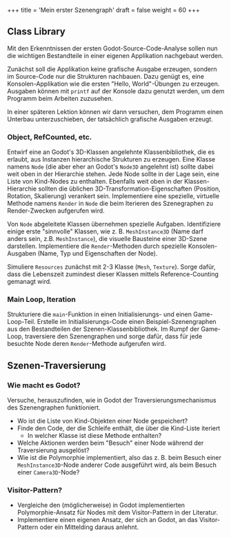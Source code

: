 +++
title = 'Mein erster Szenengraph'
draft = false
weight = 60 
+++

## Class Library

Mit den Erkenntnissen der ersten Godot-Source-Code-Analyse sollen nun die wichtigen Bestandteile in einer eigenen Applikation nachgebaut werden.

Zunächst soll die Applikation keine grafische Ausgabe erzeugen, sondern im Source-Code nur die Strukturen nachbauen. Dazu genügt es, eine Konsolen-Applikation wie die ersten "Hello, World"-Übungen zu erzeugen. Ausgaben können mit `printf` auf der Konsole dazu genutzt werden, um dem Programm beim Arbeiten zuzusehen.

In einer späteren Lektion können wir dann versuchen, dem Programm einen Unterbau unterzuschieben, der tatsächlich grafische Ausgaben erzeugt.

### Object, RefCounted, etc.

Entwirf eine an Godot's 3D-Klassen angelehnte Klassenbibliothek, die es erlaubt, aus Instanzen hierarchische Strukturen zu erzeugen. Eine Klasse namens `Node` (die aber eher an Godot's `Node3D` angelehnt ist) sollte dabei weit oben in der Hierarchie stehen. Jede Node sollte in der Lage sein, eine Liste von Kind-Nodes zu enthalten. Ebenfalls weit oben in der Klassen-Hierarchie sollten die üblichen 3D-Transformation-Eigenschaften (Position, Rotation, Skalierung) verankert sein. Implementiere eine spezielle, virtuelle Methode namens `Render` in `Node` die beim Iterieren des Szenegraphen zu Render-Zwecken aufgerufen wird.

Von `Node` abgeleitete Klassen übernehmen spezielle Aufgaben. Identifiziere einige erste "sinnvolle" Klassen, wie z. B. `MeshInstance3D` (Name darf anders sein, z.B. `MeshInstance`), die visuelle Bausteine einer 3D-Szene darstellen. Implementiere die `Render`-Methoden durch spezielle Konsolen-Ausgaben (Name, Typ und Eigenschaften der Node).

Simuliere `Resources` zunächst mit 2-3 Klasse (`Mesh`, `Texture`). Sorge dafür, dass die Lebenszeit zumindest dieser Klassen mittels Reference-Counting gemanagt wird.

### Main Loop, Iteration

Strukturiere die `main`-Funktion in einen Initialisierungs- und einen Game-Loop-Teil. Erstelle im Initialisierungs-Code einen Beispiel-Szenengraphen aus den Bestandteilen der Szenen-Klassenbibliothek. Im Rumpf der Game-Loop, traversiere den Szenengraphen und sorge dafür, dass für jede besuchte Node deren `Render`-Methode aufgerufen wird.


## Szenen-Traversierung

### Wie macht es Godot?

Versuche, herauszufinden, wie in Godot der Traversierungsmechanismus des Szenengraphen funktioniert.

- Wo ist die Liste von Kind-Objekten einer Node gespeichert?
- Finde den Code, der die Schleife enthält, die über die Kind-Liste iteriert
  - In welcher Klasse ist diese Methode enthalten?
- Welche Aktionen werden beim "Besuch" einer Node während der Traversierung ausgelöst?
- Wie ist die Polymorphie implementiert, also das z. B. beim Besuch einer `MeshInstance3D`-Node anderer Code ausgeführt wird, als beim Besuch einer `Camera3D`-Node?

### Visitor-Pattern? 

- Vergleiche den (möglicherweise) in Godot implementierten Polymorphie-Ansatz für Nodes mit dem Visitor-Pattern in der Literatur.
- Implementiere einen eigenen Ansatz, der sich an Godot, an das Visitor-Pattern oder ein Mittelding daraus anlehnt.
